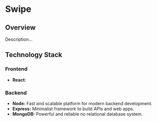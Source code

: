 # Swipe

## Overview

Description...

## Technology Stack

### Frontend

- **React**:

### Backend

- **Node:** Fast and scalable platform for modern backend development.
- **Express:** Minimalist framework to build APIs and web apps.
- **MongoDB:** Powerful and reliable no relational database system.
